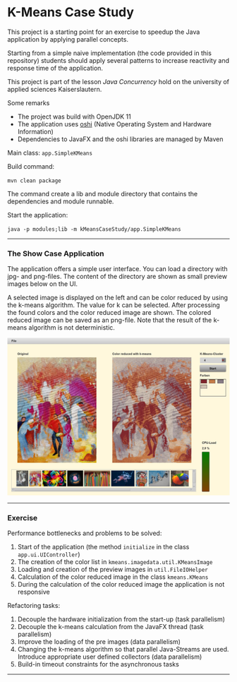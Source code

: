 # K-Means Case Study

This project is a starting point for an exercise to speedup the Java application by applying parallel concepts.

Starting from a simple naive implementation (the code provided in this repository) 
students should apply several patterns to increase reactivity and response time of the application.

This project is part of the lesson *Java Concurrency* hold on the university of applied sciences Kaiserslautern.

Some remarks
* The project was build with OpenJDK 11 
* The application uses [oshi](https://github.com/oshi/oshi) (Native Operating System and Hardware Information)
* Dependencies to JavaFX and the oshi libraries are managed by Maven

Main class: `app.SimpleKMeans`

Build command:

`mvn clean package`

The command create a lib and module directory that contains the dependencies and module runnable.

Start the application:

`java -p modules;lib -m kMeansCaseStudy/app.SimpleKMeans`

---

### The Show Case Application

The application offers a simple user interface. You can load a directory with jpg- and png-files. The content of the directory are shown as small preview images below on the UI.

A selected image is displayed on the left and can be color reduced by using the k-means algorithm. The value for k can be selected. After processing the found colors and the color reduced image are shown. The colored reduced image can be saved as an png-file. Note that the result of the k-means algorithm is not deterministic.

<img src="images/ui.jpg" alt="drawing" width="600"/>

---

### Exercise

Performance bottlenecks and problems to be solved: 

1. Start of the application (the method `initialize` in the class `app.ui.UIController`)
2. The creation of the color list in `kmeans.imagedata.util.KMeansImage`
3. Loading and creation of the preview images in `util.FileIOHelper`
4. Calculation of the color reduced image in the class `kmeans.KMeans`
5. During the calculation of the color reduced image the application is not responsive 

Refactoring tasks:

1. Decouple the hardware initialization from the start-up (task parallelism)
2. Decouple the k-means calculation from the JavaFX thread (task parallelism)
3. Improve the loading of the pre images (data parallelism)
4. Changing the k-means algorithm so that parallel Java-Streams are used. Introduce appropriate user defined collectors (data parallelism)
5. Build-in timeout constraints for the asynchronous tasks

---
